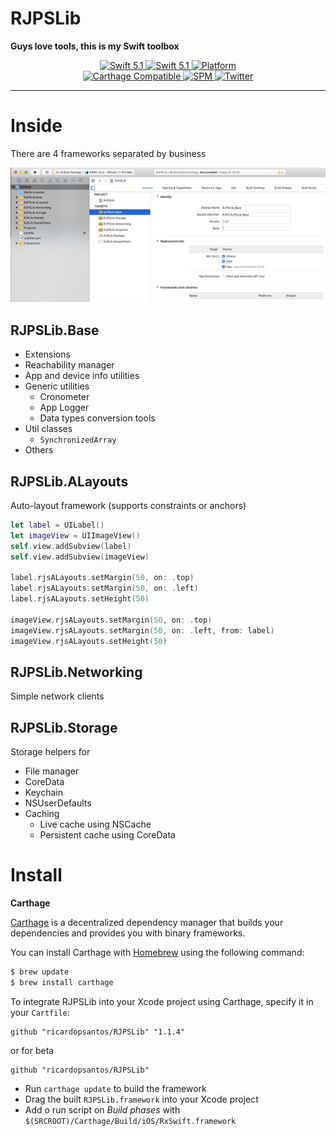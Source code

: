 # RJPSLib

__Guys love tools, this is my Swift toolbox__

<p align="center">
   <a href="https://developer.apple.com/swift/">
      <img src="https://img.shields.io/badge/Swift-5.1-orange.svg?style=flat" alt="Swift 5.1">
   </a>
    <a href="https://developer.apple.com/swift/">
      <img src="https://img.shields.io/badge/Xcode-11.4-blue.svg" alt="Swift 5.1">
   </a>
   <a href="">
      <img src="https://img.shields.io/cocoapods/p/ValidatedPropertyKit.svg?style=flat" alt="Platform">
   </a>
   <br/>
   <a href="https://github.com/Carthage/Carthage">
      <img src="https://img.shields.io/badge/Carthage-compatible-4BC51D.svg?style=flat" alt="Carthage Compatible">
   </a>
   <a href="https://github.com/apple/swift-package-manager">
      <img src="https://img.shields.io/badge/Swift%20Package%20Manager-compatible-brightgreen.svg" alt="SPM">
   </a>
   <a href="https://twitter.com/ricardo_psantos/">
      <img src="https://img.shields.io/badge/Twitter-@ricardo_psantos-blue.svg?style=flat" alt="Twitter">
   </a>
</p>

---
# Inside

There are 4 frameworks separated by business 

![Preview](ReadmeImages/readme_1.png)

## RJPSLib.Base

* Extensions
* Reachability manager
* App and device info utilities
* Generic utilities 
   * Cronometer
   * App Logger
   * Data types conversion tools
* Util classes
   * `SynchronizedArray`
* Others

## RJPSLib.ALayouts

Auto-layout framework (supports constraints or anchors)

```swift
let label = UILabel()
let imageView = UIImageView()
self.view.addSubview(label)
self.view.addSubview(imageView)

label.rjsALayouts.setMargin(50, on: .top)
label.rjsALayouts.setMargin(50, on: .left)
label.rjsALayouts.setHeight(50)

imageView.rjsALayouts.setMargin(50, on: .top)
imageView.rjsALayouts.setMargin(50, on: .left, from: label)
imageView.rjsALayouts.setHeight(50)
```

## RJPSLib.Networking

Simple network clients

## RJPSLib.Storage

Storage helpers for

* File manager
* CoreData
* Keychain
* NSUserDefaults
* Caching 
   * Live cache using NSCache
   * Persistent cache using CoreData

# Install

**Carthage**

[Carthage](https://github.com/Carthage/Carthage) is a decentralized dependency manager that builds your dependencies and provides you with binary frameworks.

You can install Carthage with [Homebrew](http://brew.sh/) using the following command:

```bash
$ brew update
$ brew install carthage
```

To integrate RJPSLib into your Xcode project using Carthage, specify it in your `Cartfile`:

```ogdl
github "ricardopsantos/RJPSLib" "1.1.4"
```

or for beta

```ogdl
github "ricardopsantos/RJPSLib"
```

* Run `carthage update` to build the framework
* Drag the built `RJPSLib.framework` into your Xcode project
* Add o run script on _Build phases_ with `$(SRCROOT)/Carthage/Build/iOS/RxSwift.framework`





